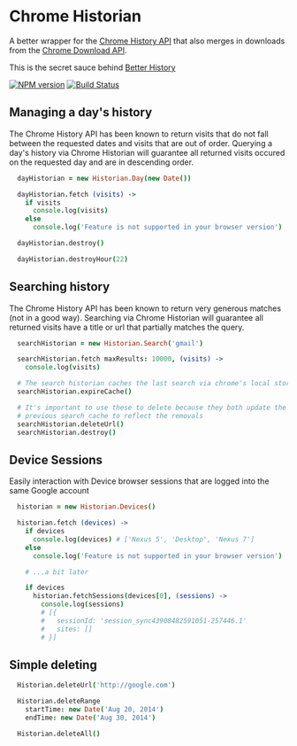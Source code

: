 Chrome Historian
======================

A better wrapper for the [Chrome History API](https://developer.chrome.com/extensions/history) that also merges in downloads from the [Chrome Download API](https://developer.chrome.com/extensions/downloads).

This is the secret sauce behind [Better History](https://chrome.google.com/webstore/detail/better-history/obciceimmggglbmelaidpjlmodcebijb)

[![NPM version](https://badge.fury.io/js/chrome-historian.svg)](http://badge.fury.io/js/chrome-historian)
[![Build Status](https://travis-ci.org/roykolak/chrome-historian.svg?branch=master)](https://travis-ci.org/roykolak/chrome-historian)


Managing a day's history
---------------------

The Chrome History API has been known to return visits that do not fall between the requested dates and visits that are out of order. Querying a day's history via Chrome Historian will guarantee all returned visits occured on the requested day and are in descending order.

```coffee
  dayHistorian = new Historian.Day(new Date())

  dayHistorian.fetch (visits) ->
    if visits
      console.log(visits)
    else
      console.log('Feature is not supported in your browser version')

  dayHistorian.destroy()

  dayHistorian.destroyHour(22)
```

Searching history
---------------------

The Chrome History API has been known to return very generous matches (not in a good way). Searching via Chrome Historian will guarantee all returned visits have a title or url that partially matches the query.

```coffee
  searchHistorian = new Historian.Search('gmail')

  searchHistorian.fetch maxResults: 10000, (visits) ->
    console.log(visits)

  # The search historian caches the last search via chrome's local storage api
  searchHistorian.expireCache()

  # It's important to use these to delete because they both update the
  # previous search cache to reflect the removals
  searchHistorian.deleteUrl()
  searchHistorian.destroy()
```

Device Sessions
---------------------

Easily interaction with Device browser sessions that are logged into the same Google account
```coffee
  historian = new Historian.Devices()

  historian.fetch (devices) ->
    if devices
      console.log(devices) # ['Nexus 5', 'Desktop', 'Nexus 7']
    else
      console.log('Feature is not supported in your browser version')

    # ...a bit later

    if devices
      historian.fetchSessions(devices[0], (sessions) ->
        console.log(sessions)
        # [{
        #   sessionId: 'session_sync43908482591051-257446.1'
        #   sites: []
        # }]
```


Simple deleting
----------------------

```coffee
  Historian.deleteUrl('http://google.com')

  Historian.deleteRange
    startTime: new Date('Aug 20, 2014')
    endTime: new Date('Aug 30, 2014')

  Historian.deleteAll()
```
